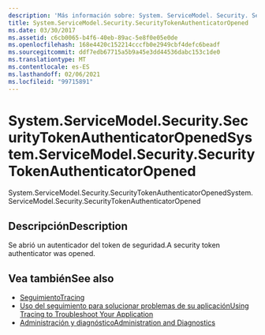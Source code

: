 ```yaml
---
description: 'Más información sobre: System. ServiceModel. Security. SecurityTokenAuthenticatorOpened'
title: System.ServiceModel.Security.SecurityTokenAuthenticatorOpened
ms.date: 03/30/2017
ms.assetid: c6cb0065-b4f6-40eb-89ac-5e8f0e05e0de
ms.openlocfilehash: 168e4420c152214cccfb0e2949cbf4defc6beadf
ms.sourcegitcommit: ddf7edb67715a5b9a45e3dd44536dabc153c1de0
ms.translationtype: MT
ms.contentlocale: es-ES
ms.lasthandoff: 02/06/2021
ms.locfileid: "99715891"
---
```

# <a name="systemservicemodelsecuritysecuritytokenauthenticatoropened"></a><span data-ttu-id="3ec67-103">System.ServiceModel.Security.SecurityTokenAuthenticatorOpened</span><span class="sxs-lookup"><span data-stu-id="3ec67-103">System.ServiceModel.Security.SecurityTokenAuthenticatorOpened</span></span>

<span data-ttu-id="3ec67-104">System.ServiceModel.Security.SecurityTokenAuthenticatorOpened</span><span class="sxs-lookup"><span data-stu-id="3ec67-104">System.ServiceModel.Security.SecurityTokenAuthenticatorOpened</span></span>  
  
## <a name="description"></a><span data-ttu-id="3ec67-105">Descripción</span><span class="sxs-lookup"><span data-stu-id="3ec67-105">Description</span></span>  

 <span data-ttu-id="3ec67-106">Se abrió un autenticador del token de seguridad.</span><span class="sxs-lookup"><span data-stu-id="3ec67-106">A security token authenticator was opened.</span></span>  
  
## <a name="see-also"></a><span data-ttu-id="3ec67-107">Vea también</span><span class="sxs-lookup"><span data-stu-id="3ec67-107">See also</span></span>

- [<span data-ttu-id="3ec67-108">Seguimiento</span><span class="sxs-lookup"><span data-stu-id="3ec67-108">Tracing</span></span>](index.md)
- [<span data-ttu-id="3ec67-109">Uso del seguimiento para solucionar problemas de su aplicación</span><span class="sxs-lookup"><span data-stu-id="3ec67-109">Using Tracing to Troubleshoot Your Application</span></span>](using-tracing-to-troubleshoot-your-application.md)
- [<span data-ttu-id="3ec67-110">Administración y diagnóstico</span><span class="sxs-lookup"><span data-stu-id="3ec67-110">Administration and Diagnostics</span></span>](../index.md)
